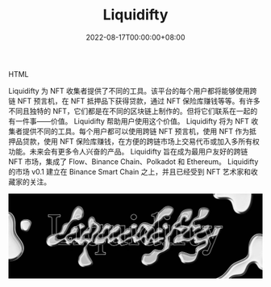 ﻿---
title: "Liquidifty"
description: "跨链 NFT 市场"
date: 2022-08-17T00:00:00+08:00
lastmod: 2022-08-17T00:00:00+08:00
draft: false
authors: ["boogArno"]
featuredImage: "liquidifty.png"
tags: ["Marketplaces","Liquidifty"]
categories: ["nfts"]
nfts: ["Marketplaces"]
blockchain: "BSC"
website: "https://dappradar.com/"
twitter: "https://twitter.com/liquidifty"
discord: "https://discord.gg/j5Dqay6Q"
telegram: "https://t.me/liquidifty"
github: ""
youtube: ""
twitch: ""
facebook: ""
instagram: "https://www.instagram.com/liquidifty.io/"
reddit: ""
medium: "https://liquidifty.medium.com/"
steam: ""
gitbook: ""
googleplay: ""
appstore: ""
status: "Live"
weight: 
lightgallery: true
toc: true
pinned: false
recommend: false
recommend1: false
---

HTML






Liquidifty 为 NFT 收集者提供了不同的工具。该平台的每个用户都将能够使用跨链 NFT 预言机，在 NFT 抵押品下获得贷款，通过 NFT 保险库赚钱等等。有许多不同且独特的 NFT，它们都是在不同的区块链上制作的。但将它们联系在一起的有一件事——价值。 Liquidifty 帮助用户使用这个价值。 Liquidifty 将为 NFT 收集者提供不同的工具。每个用户都可以使用跨链 NFT 预言机，使用 NFT 作为抵押品贷款，使用 NFT 保险库赚钱，在方便的跨链市场上交易代币或加入多所有权功能。未来会有更多令人兴奋的产品。 Liquidifty 旨在成为最用户友好的跨链 NFT 市场，集成了 Flow、Binance Chain、Polkadot 和 Ethereum。 Liquidifty 的市场 v0.1 建立在 Binance Smart Chain 之上，并且已经受到 NFT 艺术家和收藏家的关注。

![1080x360](1080x360.jpg)
